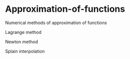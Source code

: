 # Approximation-of-functions
Numerical methods of approximation of functions

Lagrange method

Newton method

Splain interpolation
